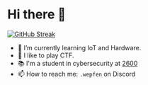 # Hi there 👋

[![GitHub Streak](https://github-readme-streak-stats.herokuapp.com?user=wepfen&theme=monokai-metallian&date_format=j%20M%5B%20Y%5D&mode=weekly)](https://git.io/streak-stats)

- 🌱 I’m currently learning IoT and Hardware.
- 🧠 I like to play CTF.
- 📚 I'm a student in cybersecurity at [2600](https://www.ecole2600.com)
- 📫 How to reach me: `.wepfen` on Discord

<!--
**wepfen/wepfen** is a ✨ _special_ ✨ repository because its `README.md` (this file) appears on your GitHub profile.

Here are some ideas to get you started:

- 🔭 I’m currently working on ...
- 🌱 I’m currently learning ...
- 👯 I’m looking to collaborate on ...
- 🤔 I’m looking for help with ...
- 💬 Ask me about ...
- 📫 How to reach me: ...
- 😄 Pronouns: ...
- ⚡ Fun fact: ...
-->
